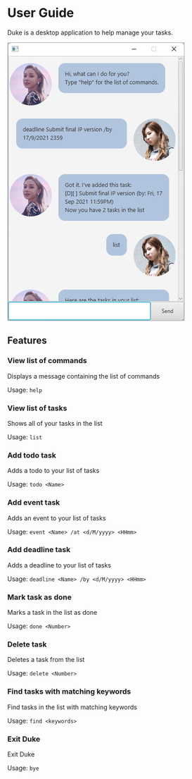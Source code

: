 # User Guide
Duke is a desktop application to help manage your tasks.

![Ui](Ui.png)

## Features

### View list of commands

Displays a message containing the list of commands

Usage: `help`

### View list of tasks

Shows all of your tasks in the list

Usage: `list`

### Add todo task

Adds a todo to your list of tasks

Usage: `todo <Name>`

### Add event task

Adds an event to your list of tasks

Usage: `event <Name> /at <d/M/yyyy> <HHmm>` 

### Add deadline task

Adds a deadline to your list of tasks

Usage: `deadline <Name> /by <d/M/yyyy> <HHmm>`

### Mark task as done

Marks a task in the list as done

Usage: `done <Number>` 

### Delete task

Deletes a task from the list

Usage: `delete <Number>` 

### Find tasks with matching keywords

Find tasks in the list with matching keywords

Usage: `find <keywords>`

### Exit Duke

Exit Duke

Usage: `bye`

